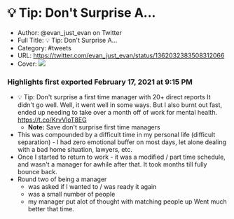 # 💡 Tip: Don't Surprise A...

- Author: @evan_just_evan on Twitter
- Full Title: 💡 Tip: Don't Surprise A...
- Category: #tweets
- URL: https://twitter.com/evan_just_evan/status/1362032383508312066
- Cover: ![](https://pbs.twimg.com/profile_images/1352305122894819328/sjWkLXdZ.jpg)

### Highlights first exported February 17, 2021 at 9:15 PM

- 💡 Tip: Don't surprise a first time manager with 20+ direct reports 
  It didn't go well.
  Well, it went well in some ways.
  But I also burnt out fast, ended up needing to take over a month off of work for mental health. https://t.co/KrvVloT8EG
    - **Note:** Save don't surprise first time managers
- This was compounded by a difficult time in my personal life (difficult separation) - I had zero emotional buffer on most days, let alone dealing with a bad home situation, lawyers, etc.
- Once I started to return to work - it was a modified / part time schedule, and wasn't a manager for awhile after that.
  It took months till fully bounce back.
- Round two of being a manager 
  - was asked if I wanted to / was ready it again 
  - was a small number of people 
  - my manager put alot of thought with matching people up 
  Went much better that time.
